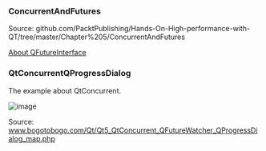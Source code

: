 ### ConcurrentAndFutures

Source: github.com/PacktPublishing/Hands-On-High-performance-with-QT/tree/master/Chapter%205/ConcurrentAndFutures

[About QFutureInterface](learning.oreilly.com/library/view/hands-on-high-performance/9781789531244/8fda26ad-3a05-45b7-8b46-c89ab5508cfc.xhtml)

### QtConcurrentQProgressDialog
The example about QtConcurrent.

![image](https://user-images.githubusercontent.com/4498580/65882749-4c8a9800-e39e-11e9-8f9e-8d24ee15638d.png)

Source: www.bogotobogo.com/Qt/Qt5_QtConcurrent_QFutureWatcher_QProgressDialog_map.php

